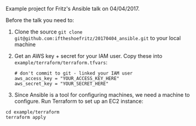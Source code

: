Example project for Fritz's Ansible talk on 04/04/2017.

Before the talk you need to:

1. Clone the source `git clone git@github.com:iftheshoefritz/20170404_ansible.git` to your local machine
2. Get an AWS key + secret for your IAM user. Copy these into `example/terraform/terraform.tfvars`:

    ```
    # don't commit to git - linked your IAM user
    aws_access_key = "YOUR_ACCESS_KEY_HERE"
    aws_secret_key = "YOUR_SECRET_HERE"
    ```

3. Since Ansible is a tool for configuring machines, we need a machine to configure. Run Terraform to set up an EC2 instance:

```
cd example/terraform
terraform apply
```
    
